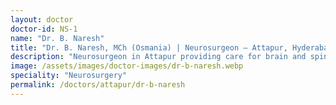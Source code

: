 ```yaml
---
layout: doctor
doctor-id: NS-1
name: "Dr. B. Naresh"
title: "Dr. B. Naresh, MCh (Osmania) | Neurosurgeon — Attapur, Hyderabad"
description: "Neurosurgeon in Attapur providing care for brain and spine conditions, microsurgery, endoscopic procedures and trauma management."
image: /assets/images/doctor-images/dr-b-naresh.webp
speciality: "Neurosurgery"
permalink: /doctors/attapur/dr-b-naresh
---
```

